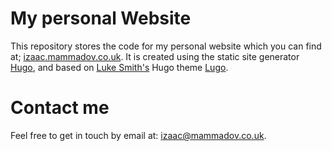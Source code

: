 # My personal Website
This repository stores the code for my personal website which you can find at; [izaac.mammadov.co.uk](izaac.mammadov.co.uk). It is created using the static site generator [Hugo](https://gohugo.io/), and based on [Luke Smith's](https://lukesmith.xyz/) Hugo theme [Lugo](https://github.com/LukeSmithxyz/lugo).

# Contact me
Feel free to get in touch by email at: [izaac@mammadov.co.uk](mailto:izaac@mammadov.co.uk).
